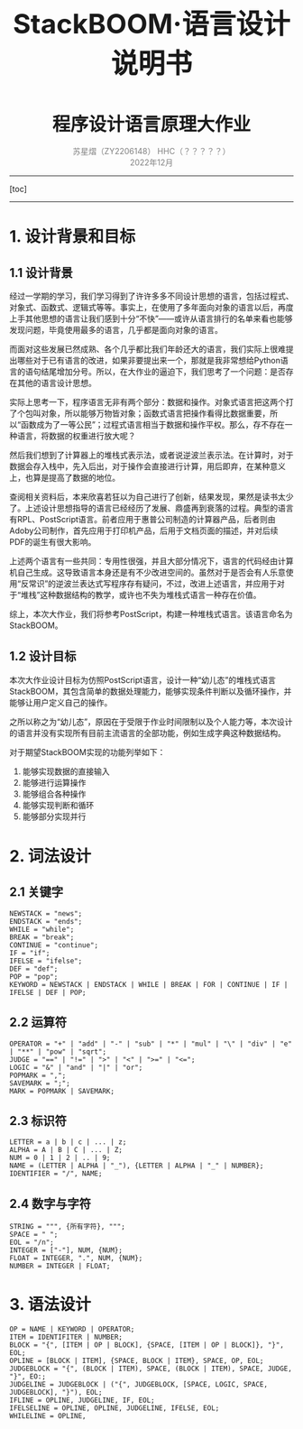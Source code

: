 <br/>
<br/>
<br/>
<center><font size=15><b>StackBOOM·语言设计说明书</b></font></center>
<br/>
<br/>
<br/>
<center><font size=6><b>程序设计语言原理大作业</b></font></center>
<br/>

<center><font color=grey>苏星熠（ZY2206148） HHC（？？？？？）</font></center>
<center><font color=grey>2022年12月</font></center>

---

[toc]

---

# 1. 设计背景和目标
## 1.1 设计背景
经过一学期的学习，我们学习得到了许许多多不同设计思想的语言，包括过程式、对象式、函数式、逻辑式等等。事实上，在使用了多年面向对象的语言以后，再度上手其他思想的语言让我们感到十分“不快”——或许从语言排行的名单来看也能够发现问题，毕竟使用最多的语言，几乎都是面向对象的语言。

而面对这些发展已然成熟、各个几乎都比我们年龄还大的语言，我们实际上很难提出哪些对于已有语言的改进，如果非要提出来一个，那就是我非常想给Python语言的语句结尾增加分号。所以，在大作业的逼迫下，我们思考了一个问题：是否存在其他的语言设计思想。

实际上思考一下，程序语言无非有两个部分：数据和操作。对象式语言把这两个打了个包叫对象，所以能够万物皆对象；函数式语言把操作看得比数据重要，所以“函数成为了一等公民”；过程式语言相当于数据和操作平权。那么，存不存在一种语言，将数据的权重进行放大呢？

然后我们想到了计算器上的堆栈式表示法，或者说逆波兰表示法。在计算时，对于数据会存入栈中，先入后出，对于操作会直接进行计算，用后即弃，在某种意义上，也算是提高了数据的地位。


查阅相关资料后，本来欣喜若狂以为自己进行了创新，结果发现，果然是读书太少了。上述设计思想指导的语言已经经历了发展、鼎盛再到衰落的过程。典型的语言有RPL、PostScript语言。前者应用于惠普公司制造的计算器产品，后者则由Adoby公司制作，首先应用于打印机产品，后用于文档页面的描述，并对后续PDF的诞生有很大影响。

上述两个语言有一些共同：专用性很强，并且大部分情况下，语言的代码经由计算机自己生成。这导致语言本身还是有不少改进空间的。虽然对于是否会有人乐意使用“反常识”的逆波兰表达式写程序存有疑问，不过，改进上述语言，并应用于对于“堆栈”这种数据结构的教学，或许也不失为堆栈式语言一种存在价值。

综上，本次大作业，我们将参考PostScript，构建一种堆栈式语言。该语言命名为StackBOOM。


## 1.2 设计目标
本次大作业设计目标为仿照PostScript语言，设计一种“幼儿态”的堆栈式语言StackBOOM，其包含简单的数据处理能力，能够实现条件判断以及循环操作，并能够让用户定义自己的操作。

之所以称之为“幼儿态”，原因在于受限于作业时间限制以及个人能力等，本次设计的语言并没有实现所有目前主流语言的全部功能，例如生成字典这种数据结构。

对于期望StackBOOM实现的功能列举如下：

1. 能够实现数据的直接输入
2. 能够进行运算操作
3. 能够组合各种操作
4. 能够实现判断和循环
5. 能够部分实现并行

# 2. 词法设计
## 2.1 关键字
```
NEWSTACK = "news";
ENDSTACK = "ends";
WHILE = "while";
BREAK = "break";
CONTINUE = "continue";
IF = "if";
IFELSE = "ifelse";
DEF = "def";
POP = "pop";
KEYWORD = NEWSTACK | ENDSTACK | WHILE | BREAK | FOR | CONTINUE | IF | IFELSE | DEF | POP;
```
## 2.2 运算符
```
OPERATOR = "+" | "add" | "-" | "sub" | "*" | "mul" | "\" | "div" | "e" | "**" | "pow" | "sqrt";
JUDGE = "==" | "!=" | ">" | "<" | ">=" | "<=";
LOGIC = "&" | "and" | "|" | "or";
POPMARK = ",";
SAVEMARK = ";";
MARK = POPMARK | SAVEMARK;
```

## 2.3 标识符
```
LETTER = a | b | c | ... | z;
ALPHA = A | B | C | ... | Z;
NUM = 0 | 1 | 2 | .. | 9;
NAME = (LETTER | ALPHA | "_"), {LETTER | ALPHA | "_" | NUMBER};
IDENTIFIER = "/", NAME;
```

## 2.4 数字与字符
```
STRING = """, {所有字符}, """;
SPACE = " ";
EOL = "/n";
INTEGER = ["-"], NUM, {NUM};
FLOAT = INTEGER, ".", NUM, {NUM};
NUMBER = INTEGER | FLOAT;
```

# 3. 语法设计
```
OP = NAME | KEYWORD | OPERATOR;
ITEM = IDENTIFITER | NUMBER;
BLOCK = "{", [ITEM | OP | BLOCK], {SPACE, [ITEM | OP | BLOCK]}, "}", EOL;
OPLINE = [BLOCK | ITEM], {SPACE, BLOCK | ITEM}, SPACE, OP, EOL;
JUDGEBLOCK = "{", (BLOCK | ITEM), SPACE, (BLOCK | ITEM), SPACE, JUDGE, "}", EO:;
JUDGELINE = JUDGEBLOCK | ("{", JUDGEBLOCK, [SPACE, LOGIC, SPACE, JUDGEBLOCK], "}"), EOL;
IFLINE = OPLINE, JUDGELINE, IF, EOL;
IFELSELINE = OPLINE, OPLINE, JUDGELINE, IFELSE, EOL;
WHILELINE = OPLINE, 
```